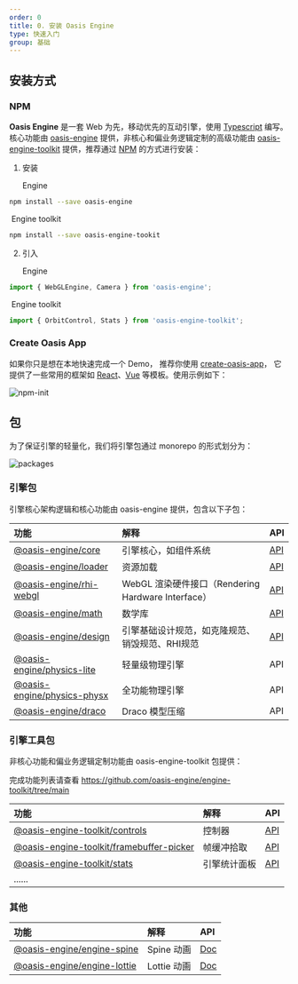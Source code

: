 ```yaml
---
order: 0
title: 0. 安装 Oasis Engine
type: 快速入门
group: 基础
---
```


## 安装方式

### NPM

**Oasis Engine** 是一套 Web 为先，移动优先的互动引擎，使用 [Typescript](https://www.typescriptlang.org/) 编写。核心功能由 [oasis-engine](https://www.npmjs.com/package/oasis-engine) 提供，非核心和偏业务逻辑定制的高级功能由 [oasis-engine-toolkit](https://github.com/oasis-engine/engine-toolkit) 提供，推荐通过 [NPM](https://docs.npmjs.com/) 的方式进行安装：

1. 安装

   Engine 

```bash
npm install --save oasis-engine
```

​	  Engine toolkit 

```bash
npm install --save oasis-engine-tookit
```



2. 引入

   Engine

```typescript
import { WebGLEngine, Camera } from 'oasis-engine';
```

​       Engine toolkit 

```typescript
import { OrbitControl, Stats } from 'oasis-engine-toolkit';
```



### Create Oasis App

如果你只是想在本地快速完成一个 Demo， 推荐你使用 [create-oasis-app](https://github.com/oasis-engine/create-oasis-app)， 它提供了一些常用的框架如 [React](https://reactjs.org/)、[Vue](https://vuejs.org/) 等模板。使用示例如下：

![npm-init](https://gw.alipayobjects.com/zos/OasisHub/b5bdc167-1d83-48a1-b826-bee43c2f1264/npm-init.gif)


## 包

为了保证引擎的轻量化，我们将引擎包通过 monorepo 的形式划分为：

![packages](https://gw.alipayobjects.com/mdn/rms_7c464e/afts/img/A*iQkKT7vurI4AAAAAAAAAAAAAARQnAQ)

### 引擎包
引擎核心架构逻辑和核心功能由 oasis-engine 提供，包含以下子包：

|功能|解释|API|
|:--|:--|--|
|[@oasis-engine/core](https://www.npmjs.com/package/@oasis-engine/core)| 引擎核心，如组件系统 |[API](${api}core/index)|
|[@oasis-engine/loader](https://www.npmjs.com/package/@oasis-engine/loader)| 资源加载 |[API](${api}loader/index)|
|[@oasis-engine/rhi-webgl](https://www.npmjs.com/package/@oasis-engine/rhi-webgl)| WebGL 渲染硬件接口（Rendering Hardware Interface）|[API](${api}rhi-webgl/index)|
|[@oasis-engine/math](https://www.npmjs.com/package/@oasis-engine/math)| 数学库 |[API](${api}math/index)|
|[@oasis-engine/design](https://www.npmjs.com/package/@oasis-engine/design)| 引擎基础设计规范，如克隆规范、销毁规范、RHI规范 |[API](${api}design/index)|
|[@oasis-engine/physics-lite](https://www.npmjs.com/package/@oasis-engine/physics-lite)| 轻量级物理引擎 |API|
|[@oasis-engine/physics-physx](https://www.npmjs.com/package/@oasis-engine/physics-physx)| 全功能物理引擎 |API|
|[@oasis-engine/draco](https://www.npmjs.com/package/@oasis-engine/draco)| Draco 模型压缩 |API|



### 引擎工具包

非核心功能和偏业务逻辑定制功能由 oasis-engine-toolkit 包提供：

完成功能列表请查看 https://github.com/oasis-engine/engine-toolkit/tree/main

|功能|解释|API|
|:--|:--|:--|
|[@oasis-engine-toolkit/controls](https://www.npmjs.com/package/@oasis-engine/controls)| 控制器 |[API](${api}controls/index)|
|[@oasis-engine-toolkit/framebuffer-picker](https://www.npmjs.com/package/@oasis-engine/framebuffer-picker)| 帧缓冲拾取 |[API](${api}framebuffer-picker/index)|
|[@oasis-engine-toolkit/stats](https://www.npmjs.com/package/@oasis-engine/stats)| 引擎统计面板 |[API](${api}stats/index)|
|......|  ||



### 其他

| 功能                                                         | 解释        | API                     |
| :----------------------------------------------------------- | :---------- | :---------------------- |
| [@oasis-engine/engine-spine](https://www.npmjs.com/package/@oasis-engine/engine-spine) | Spine 动画  | [Doc](${docs}spine-cn)  |
| [@oasis-engine/engine-lottie](https://www.npmjs.com/package/@oasis-engine/lottie) | Lottie 动画 | [Doc](${docs}lottie-cn) |